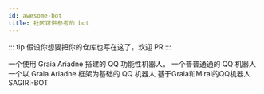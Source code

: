 ```yaml
---
id: awesome-bot
title: 社区可供参考的 bot
---
```


::: tip
假设你想要把你的仓库也写在这了，欢迎 PR
:::

<GithubRepo user="djkcyl" repo="ABot-Graia">一个使用 Graia Ariadne 搭建的 QQ 功能性机器人。</GithubRepo>
<GithubRepo user="I-love-study" repo="A_Simple_QQ_Bot">一个普普通通的 QQ 机器人</GithubRepo>
<GithubRepo user="Redlnn" repo="redbot">一个以 Graia Ariadne 框架为基础的 QQ 机器人</GithubRepo>
<GithubRepo user="SAGIRI-kawaii" repo="sagiri-bot">基于Graia和Mirai的QQ机器人 SAGIRI-BOT</GithubRepo>
